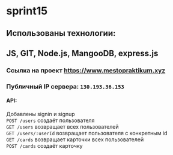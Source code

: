 # sprint15
## Использованы технологии:</br>
JS, GIT, Node.js, MangooDB, express.js 
---
### Ссылка на проект <https://www.mestopraktikum.xyz> <br>
### Публичный IP сервера: `130.193.36.153`
#### API:</br>
 Добавлены signin и signup</br>
`POST /users` создаёт пользователя</br>
`GET /users` возвращает всех пользователей</br>
`GET /users/:userId` возвращает пользователя c конкретным id </br>
`GET /cards` возвращает карточки всех пользователей</br>
`POST /cards` создаёт карточку</br>

